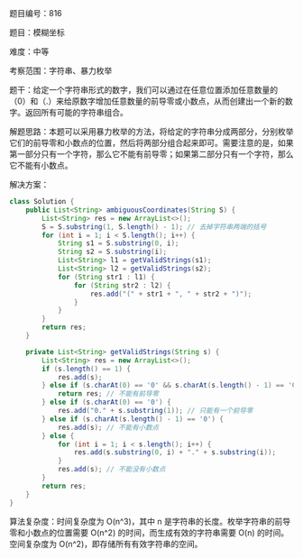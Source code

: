 题目编号：816

题目：模糊坐标

难度：中等

考察范围：字符串、暴力枚举

题干：给定一个字符串形式的数字，我们可以通过在任意位置添加任意数量的（0）和（.）来给原数字增加任意数量的前导零或小数点，从而创建出一个新的数字。返回所有可能的字符串组合。

解题思路：本题可以采用暴力枚举的方法，将给定的字符串分成两部分，分别枚举它们的前导零和小数点的位置，然后将两部分组合起来即可。需要注意的是，如果第一部分只有一个字符，那么它不能有前导零；如果第二部分只有一个字符，那么它不能有小数点。

解决方案：

```java
class Solution {
    public List<String> ambiguousCoordinates(String S) {
        List<String> res = new ArrayList<>();
        S = S.substring(1, S.length() - 1); // 去掉字符串两端的括号
        for (int i = 1; i < S.length(); i++) {
            String s1 = S.substring(0, i);
            String s2 = S.substring(i);
            List<String> l1 = getValidStrings(s1);
            List<String> l2 = getValidStrings(s2);
            for (String str1 : l1) {
                for (String str2 : l2) {
                    res.add("(" + str1 + ", " + str2 + ")");
                }
            }
        }
        return res;
    }

    private List<String> getValidStrings(String s) {
        List<String> res = new ArrayList<>();
        if (s.length() == 1) {
            res.add(s);
        } else if (s.charAt(0) == '0' && s.charAt(s.length() - 1) == '0') {
            return res; // 不能有前导零
        } else if (s.charAt(0) == '0') {
            res.add("0." + s.substring(1)); // 只能有一个前导零
        } else if (s.charAt(s.length() - 1) == '0') {
            res.add(s); // 不能有小数点
        } else {
            for (int i = 1; i < s.length(); i++) {
                res.add(s.substring(0, i) + "." + s.substring(i));
            }
            res.add(s); // 不能没有小数点
        }
        return res;
    }
}
```

算法复杂度：时间复杂度为 O(n^3)，其中 n 是字符串的长度。枚举字符串的前导零和小数点的位置需要 O(n^2) 的时间，而生成有效的字符串需要 O(n) 的时间。空间复杂度为 O(n^2)，即存储所有有效字符串的空间。